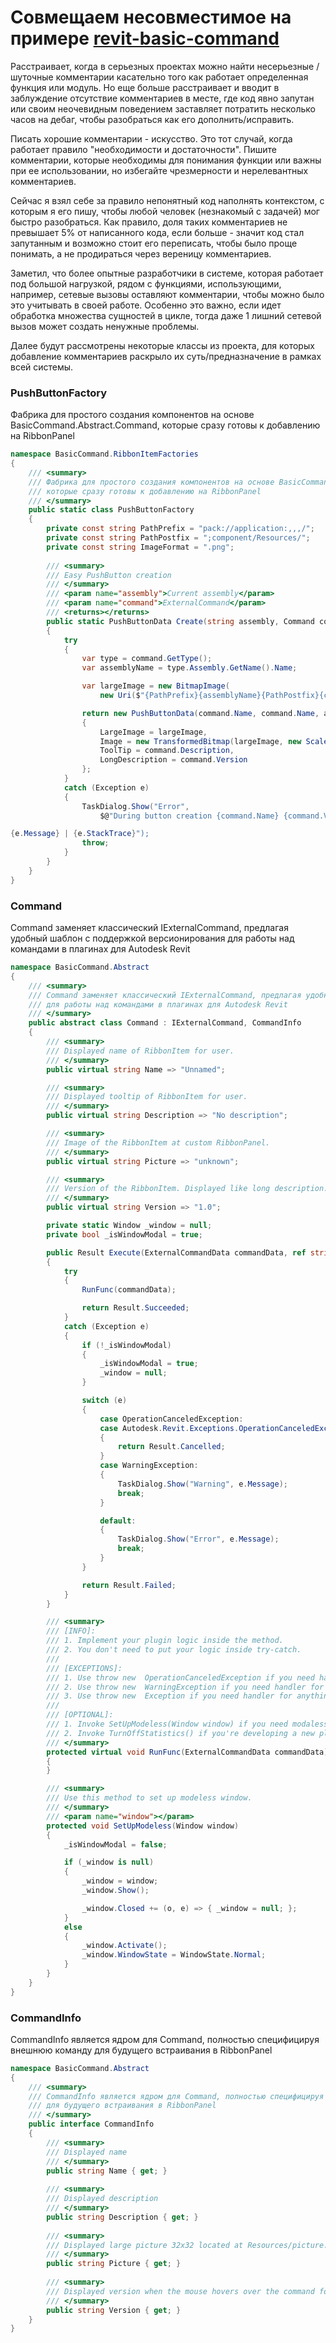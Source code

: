 # Совмещаем несовместимое на примере [revit-basic-command](https://github.com/novikov-ai/revit-basic-command/tree/main)

Расстраивает, когда в серьезных проектах можно найти несерьезные / шуточные комментарии касательно того как работает определенная функция или модуль. Но еще больше расстраивает и вводит в заблуждение отсутствие комментариев в месте, где код явно запутан или своим неочевидным поведением заставляет потратить несколько часов на дебаг, чтобы разобраться как его дополнить/исправить. 

Писать хорошие комментарии - искусство. Это тот случай, когда работает правило "необходимости и достаточности". Пишите комментарии, которые необходимы для понимания функции или важны при ее использовании, но избегайте чрезмерности и нерелевантных комментариев.

Сейчас я взял себе за правило непонятный код наполнять контекстом, с которым я его пишу, чтобы любой человек (незнакомый с задачей) мог быстро разобраться. Как правило, доля таких комментариев не превышает 5% от написанного кода, если больше - значит код стал запутанным и возможно стоит его переписать, чтобы было проще понимать, а не продираться через вереницу комментариев. 

Заметил, что более опытные разработчики в системе, которая работает под большой нагрузкой, рядом с функциями, использующими, например, сетевые вызовы оставляют комментарии, чтобы можно было это учитывать в своей работе. Особенно это важно, если идет обработка множества сущностей в цикле, тогда даже 1 лишний сетевой вызов может создать ненужные проблемы.

Далее будут рассмотрены некоторые классы из проекта, для которых добавление комментариев раскрыло их суть/предназначение в рамках всей системы.

### PushButtonFactory

Фабрика для простого создания компонентов на основе BasicCommand.Abstract.Command, которые сразу готовы к добавлению на RibbonPanel

~~~C#
namespace BasicCommand.RibbonItemFactories
{
    /// <summary>
    /// Фабрика для простого создания компонентов на основе BasicCommand.Abstract.Command,
    /// которые сразу готовы к добавлению на RibbonPanel
    /// </summary>
    public static class PushButtonFactory
    {
        private const string PathPrefix = "pack://application:,,,/";
        private const string PathPostfix = ";component/Resources/";
        private const string ImageFormat = ".png";
        
        /// <summary>
        /// Easy PushButton creation
        /// </summary>
        /// <param name="assembly">Current assembly</param>
        /// <param name="command">ExternalCommand</param>
        /// <returns></returns>
        public static PushButtonData Create(string assembly, Command command)
        {
            try
            {
                var type = command.GetType();
                var assemblyName = type.Assembly.GetName().Name;

                var largeImage = new BitmapImage(
                    new Uri($"{PathPrefix}{assemblyName}{PathPostfix}{command.Picture}{ImageFormat}"));

                return new PushButtonData(command.Name, command.Name, assembly, type.FullName)
                {
                    LargeImage = largeImage,
                    Image = new TransformedBitmap(largeImage, new ScaleTransform(0.5, 0.5)),
                    ToolTip = command.Description,
                    LongDescription = command.Version
                };
            }
            catch (Exception e)
            {
                TaskDialog.Show("Error",
                    $@"During button creation {command.Name} {command.Version} error happened.

{e.Message} | {e.StackTrace}");
                throw;
            }
        }
    }
}
~~~

### Command

Command заменяет классический IExternalCommand, предлагая удобный шаблон с поддержкой версионирования для работы над командами в плагинах для Autodesk Revit

~~~C#
namespace BasicCommand.Abstract
{
    /// <summary>
    /// Command заменяет классический IExternalCommand, предлагая удобный шаблон с поддержкой версионирования 
    /// для работы над командами в плагинах для Autodesk Revit
    /// </summary>
    public abstract class Command : IExternalCommand, CommandInfo
    {
        /// <summary>
        /// Displayed name of RibbonItem for user.
        /// </summary>
        public virtual string Name => "Unnamed";

        /// <summary>
        /// Displayed tooltip of RibbonItem for user.
        /// </summary>
        public virtual string Description => "No description";

        /// <summary>
        /// Image of the RibbonItem at custom RibbonPanel.
        /// </summary>
        public virtual string Picture => "unknown";

        /// <summary>
        /// Version of the RibbonItem. Displayed like long description.
        /// </summary>
        public virtual string Version => "1.0";

        private static Window _window = null;
        private bool _isWindowModal = true;

        public Result Execute(ExternalCommandData commandData, ref string message, ElementSet elements)
        {
            try
            {
                RunFunc(commandData);

                return Result.Succeeded;
            }
            catch (Exception e)
            {
                if (!_isWindowModal)
                {
                    _isWindowModal = true;
                    _window = null;
                }

                switch (e)
                {
                    case OperationCanceledException:
                    case Autodesk.Revit.Exceptions.OperationCanceledException:
                    {
                        return Result.Cancelled;
                    }
                    case WarningException:
                    {
                        TaskDialog.Show("Warning", e.Message);
                        break;
                    }

                    default:
                    {
                        TaskDialog.Show("Error", e.Message);
                        break;
                    }
                }

                return Result.Failed;
            }
        }

        /// <summary>
        /// [INFO]:
        /// 1. Implement your plugin logic inside the method.
        /// 2. You don't need to put your logic inside try-catch.
        /// 
        /// [EXCEPTIONS]:
        /// 1. Use throw new  OperationCanceledException if you need handler for Canceled situation.
        /// 2. Use throw new  WarningException if you need handler for Warning situation.
        /// 3. Use throw new  Exception if you need handler for anything else.
        /// 
        /// [OPTIONAL]:
        /// 1. Invoke SetUpModeless(Window window) if you need modaless window.
        /// 2. Invoke TurnOffStatistics() if you're developing a new plugin and debugging it. After release please remove this method.
        /// </summary>
        protected virtual void RunFunc(ExternalCommandData commandData)
        {
        }

        /// <summary>
        /// Use this method to set up modeless window.
        /// </summary>
        /// <param name="window"></param>
        protected void SetUpModeless(Window window)
        {
            _isWindowModal = false;

            if (_window is null)
            {
                _window = window;
                _window.Show();

                _window.Closed += (o, e) => { _window = null; };
            }
            else
            {
                _window.Activate();
                _window.WindowState = WindowState.Normal;
            }
        }
    }
}
~~~

### CommandInfo

CommandInfo является ядром для Command, полностью специфицируя внешнюю команду для будущего встраивания в RibbonPanel 

~~~C#
namespace BasicCommand.Abstract
{
    /// <summary>
    /// CommandInfo является ядром для Command, полностью специфицируя внешнюю команду 
    /// для будущего встраивания в RibbonPanel   
    /// </summary>
    public interface CommandInfo
    {
        /// <summary>
        /// Displayed name
        /// </summary>
        public string Name { get; }
        
        /// <summary>
        /// Displayed description
        /// </summary>
        public string Description { get; }
       
        /// <summary>
        /// Displayed large picture 32x32 located at Resources/picture.png
        /// </summary>
        public string Picture { get; }
        
        /// <summary>
        /// Displayed version when the mouse hovers over the command for a long amount of time
        /// </summary>
        public string Version { get; }
    }
}
~~~